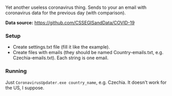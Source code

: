 ﻿Yet another useless coronavirus thing. Sends to your an email with coronavirus data for the previous day (with comparison).

**Data source:** https://github.com/CSSEGISandData/COVID-19

### Setup
* Create settings.txt file (fill it like the example).
* Create files with emails (they should be named Country-emails.txt, e.g. Czechia-emails.txt). Each string is one email.

### Running
Just `CoronavirusUpdater.exe country_name`, e.g. Czechia. It doesn't work for the US, I suppose.